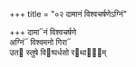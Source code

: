 +++
title = "०२ दामानं विश्वचर्षणेऽग्निं"

+++
दामा᳓नं विश्वचर्षणे  
अग्निं᳓ विश्वमनो गिरा᳓  
उत᳓ स्तुषे वि᳓ष्पर्धसो र᳓थाना᳐म्